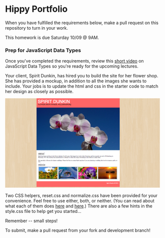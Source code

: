 # Hippy Portfolio

When you have fulfilled the requirements below, make a pull request on this
repository to turn in your work.

This homework is due Saturday 10/09 @ 9AM.

### Prep for JavaScript Data Types

Once you've completed the requirements, review this [short video](https://www.youtube.com/watch?time_continue=4&v=_r_LCMBvxmg&feature=emb_logo) on JavaScript Data Types so you're ready for the upcoming lectures.

Your client, Spirit Dunkin, has hired you to build the site for her flower shop. She has provided a mockup, in addition to all the images she wants to include. Your jobs is to update the html and css in the starter code to match her design as closely as possible.

![Hippy Portfolio Screenshot](screenshot.jpg)

Two CSS helpers, reset.css and normalize.css have been provided for your convenience. Feel free to use either, both, or neither. (You can read about what each of them does [here](http://meyerweb.com/eric/tools/css/reset/) and [here](https://github.com/necolas/normalize.css).) There are also a few hints in the style.css file to help get you started...

Remember -- small steps!

To submit, make a pull request from your fork and development branch! 
